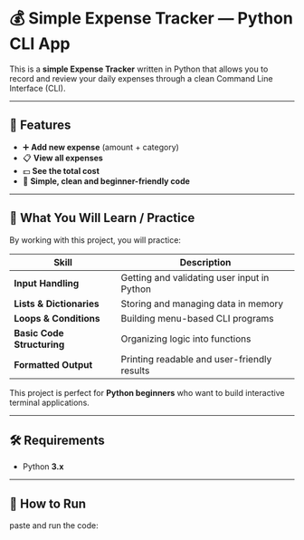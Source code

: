 # 💰 Simple Expense Tracker — Python CLI App

This is a **simple Expense Tracker** written in Python that allows you to record and review your daily expenses through a clean Command Line Interface (CLI).

---

## 🚀 Features
- ➕ **Add new expense** (amount + category)
- 📋 **View all expenses**
- 💵 **See the total cost**
- 🧾 **Simple, clean and beginner-friendly code**

---

## 🎯 What You Will Learn / Practice
By working with this project, you will practice:

| Skill | Description |
|---------|------------|
| **Input Handling** | Getting and validating user input in Python |
| **Lists & Dictionaries** | Storing and managing data in memory |
| **Loops & Conditions** | Building menu-based CLI programs |
| **Basic Code Structuring** | Organizing logic into functions |
| **Formatted Output** | Printing readable and user-friendly results |

This project is perfect for **Python beginners** who want to build interactive terminal applications.

---

## 🛠 Requirements
- Python **3.x**

---

## 📌 How to Run
paste and run the code:
